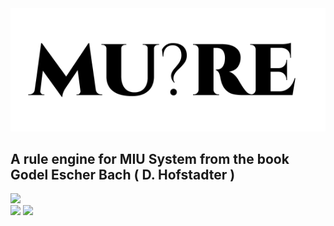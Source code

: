 <img src="./mure.png" />

## A rule engine for MIU System from the book **Godel Escher Bach ( D. Hofstadter )**

<img src="https://cdn.rawgit.com/standard/standard/master/badge.svg" href="https://github.com/standard/standard" />
<div> <img src="https://github.com/archanpatkar/mure/workflows/build/badge.svg"/> <img src="https://img.shields.io/badge/License-MIT-brightgreen" /> </div>
